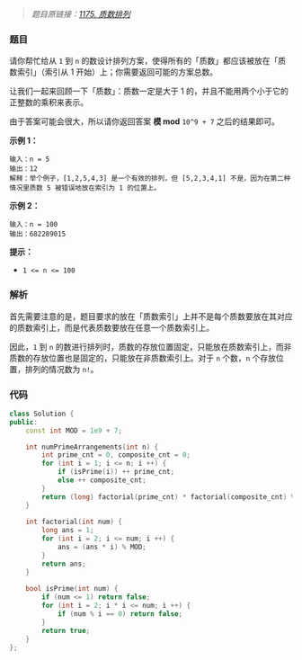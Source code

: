 > *题目原链接：[1175. 质数排列](https://leetcode-cn.com/contest/weekly-contest-152/problems/prime-arrangements/)*

### 题目

请你帮忙给从 `1` 到 `n` 的数设计排列方案，使得所有的「质数」都应该被放在「质数索引」（索引从 1 开始）上；你需要返回可能的方案总数。

让我们一起来回顾一下「质数」：质数一定是大于 1 的，并且不能用两个小于它的正整数的乘积来表示。

由于答案可能会很大，所以请你返回答案 **模 mod** `10^9 + 7` 之后的结果即可。

 **示例 1：**

```
输入：n = 5
输出：12
解释：举个例子，[1,2,5,4,3] 是一个有效的排列，但 [5,2,3,4,1] 不是，因为在第二种情况里质数 5 被错误地放在索引为 1 的位置上。
```

**示例 2：**

```
输入：n = 100
输出：682289015
```

**提示：**

- `1 <= n <= 100`

### 解析

首先需要注意的是，题目要求的放在「质数索引」上并不是每个质数要放在其对应的质数索引上，而是代表质数要放在任意一个质数索引上。

因此，`1` 到 `n` 的数进行排列时，质数的存放位置固定，只能放在质数索引上，而非质数的存放位置也是固定的，只能放在非质数索引上。对于 `n` 个数，`n` 个存放位置，排列的情况数为 `n!`。

### 代码

```cpp
class Solution {
public:
    const int MOD = 1e9 + 7;

    int numPrimeArrangements(int n) {
        int prime_cnt = 0, composite_cnt = 0;
        for (int i = 1; i <= n; i ++) {
            if (isPrime(i)) ++ prime_cnt;
            else ++ composite_cnt;
        }
        return (long) factorial(prime_cnt) * factorial(composite_cnt) % MOD;
    }
    
    int factorial(int num) {
        long ans = 1;
        for (int i = 2; i <= num; i ++) {
            ans = (ans * i) % MOD;
        }
        return ans;
    }
    
    bool isPrime(int num) {
        if (num <= 1) return false;
        for (int i = 2; i * i <= num; i ++) {
            if (num % i == 0) return false;
        }
        return true;
    }
};
```